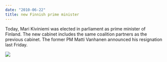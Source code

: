 ```yaml
---
date: "2010-06-22"
title: new Finnish prime minister
---
```


Today, Mari Kiviniemi was elected in parliament as prime minister of Finland. The new cabinet includes the same coalition partners as the previous cabinet. The former PM Matti Vanhanen announced his resignation last Friday.

![](/images/parliament-netherlands.jpg)
